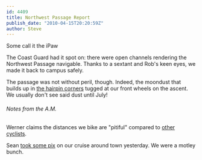 ```yaml
---
id: 4409
title: Northwest Passage Report
publish_date: "2010-04-15T20:20:59Z"
author: Steve
---
```

  
Some call it the iPaw

The Coast Guard had it spot on: there were open channels rendering the Northwest Passage navigable. Thanks to a sextant and Rob's keen eyes, we made it back to campus safely.

The passage was not without peril, though. Indeed, the moondust that builds up in [the hairpin corners](http://bit.ly/da5WL7) tugged at our front wheels on the ascent. We usually don't see said dust until July!

###### Notes from the A.M.

Werner claims the distances we bike are "pitiful" compared to [other cyclists](http://www.youtube.com/watch?v=97Ob0xR0Ut8).

Sean [took some pix](http://picasaweb.google.com/flagstafffrenzy/BikePathCruise) on our cruise around town yesterday. We were a motley bunch.
